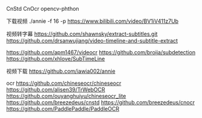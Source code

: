 CnStd
CnOcr
opencv-phthon

下载视频
./annie -f 16 -p https://www.bilibili.com/video/BV1iV411z7Ub

视频转字幕
https://github.com/shawnsky/extract-subtitles.git
https://github.com/drsanwujiang/video-timeline-and-subtitle-extract

https://github.com/apm1467/videocr
https://github.com/broija/subdetection
https://github.com/xhlove/SubTimeLine

视频下载
https://github.com/iawia002/annie

ocr
https://github.com/chineseocr/chineseocr
https://github.com/alisen39/TrWebOCR
https://github.com/ouyanghuiyu/chineseocr_lite
https://github.com/breezedeus/cnstd
https://github.com/breezedeus/cnocr
https://github.com/PaddlePaddle/PaddleOCR

